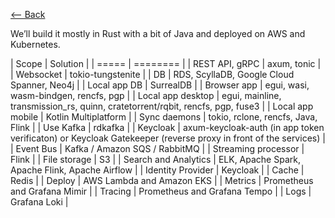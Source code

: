 [⟵ Back](../../README.md#stack)

We’ll build it mostly in Rust with a bit of Java and deployed on AWS and Kubernetes.

| Scope |	Solution |
| ===== | ======== |
| REST API, gRPC | axum, tonic |
| Websocket | tokio-tungstenite |
| DB | RDS, ScyllaDB, Google Cloud Spanner, Neo4j |
| Local app DB | SurrealDB |
| Browser app | egui, wasi, wasm-bindgen, rencfs, pgp |
| Local app desktop | egui, mainline, transmission_rs, quinn, cratetorrent/rqbit, rencfs, pgp, fuse3 |
| Local app mobile | Kotlin Multiplatform |
| Sync daemons | tokio, rclone, rencfs, Java, Flink |
| Use Kafka | rdkafka |
| Keycloak | axum-keycloak-auth (in app token verificaton) or Keycloak Gatekeeper (reverse proxy in front of the services) |
| Event Bus | Kafka / Amazon SQS / RabbitMQ |
| Streaming processor | Flink |
| File storage | S3 |
| Search and Analytics | ELK, Apache Spark, Apache Flink, Apache Airflow |
| Identity Provider | Keycloak |
| Cache | Redis |
| Deploy | AWS Lambda and Amazon EKS |
| Metrics | Prometheus and Grafana Mimir |
| Tracing | Prometheus and Grafana Tempo |
| Logs | Grafana Loki |

